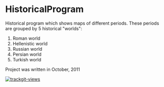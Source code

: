 # HistoricalProgram
Historical program which shows maps of different periods.
These periods are grouped by 5 historical "worlds":
1. Roman world
2. Hellenistic world
3. Russian world
4. Persian world
5. Turkish world

Project was written in October, 2011

<a href="https://trackgit.com">
<img src="https://us-central1-trackgit-analytics.cloudfunctions.net/token/ping/m2b1pngahqi7cbxu905m" alt="trackgit-views" />
</a>
